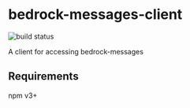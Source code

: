 # bedrock-messages-client

![build status](http://ci.digitalbazaar.com/buildStatus/icon?job=bedrock-messages-client)

A client for accessing bedrock-messages

## Requirements

npm v3+

